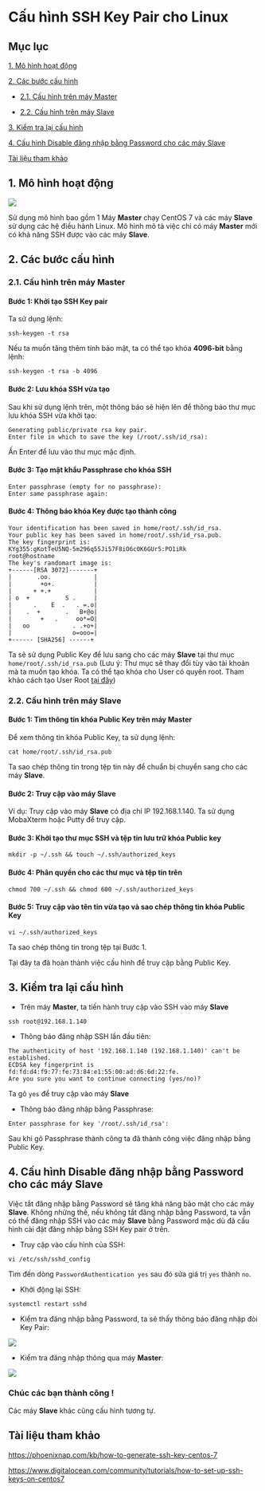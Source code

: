 # Cấu hình SSH Key Pair cho Linux

## Mục lục

[1. Mô hình hoạt động](https://github.com/quanganh1996111/Linux-Tutorial/blob/master/Linux-Onjob-Trainning/Security-and-Firewall/SSH-Configuration/ssh-keypair.md#1-m%C3%B4-h%C3%ACnh-ho%E1%BA%A1t-%C4%91%E1%BB%99ng)

[2. Các bước cấu hình](https://github.com/quanganh1996111/Linux-Tutorial/blob/master/Linux-Onjob-Trainning/Security-and-Firewall/SSH-Configuration/ssh-keypair.md#2-c%C3%A1c-b%C6%B0%E1%BB%9Bc-c%E1%BA%A5u-h%C3%ACnh)

- [2.1. Cấu hình trên máy Master](https://github.com/quanganh1996111/Linux-Tutorial/blob/master/Linux-Onjob-Trainning/Security-and-Firewall/SSH-Configuration/ssh-keypair.md#21-c%E1%BA%A5u-h%C3%ACnh-tr%C3%AAn-m%C3%A1y-master)

- [2.2. Cấu hình trên máy Slave](https://github.com/quanganh1996111/Linux-Tutorial/blob/master/Linux-Onjob-Trainning/Security-and-Firewall/SSH-Configuration/ssh-keypair.md#22-c%E1%BA%A5u-h%C3%ACnh-tr%C3%AAn-m%C3%A1y-slave)

[3. Kiểm tra lại cấu hình](https://github.com/quanganh1996111/Linux-Tutorial/blob/master/Linux-Onjob-Trainning/Security-and-Firewall/SSH-Configuration/ssh-keypair.md#3-ki%E1%BB%83m-tra-l%E1%BA%A1i-c%E1%BA%A5u-h%C3%ACnh)

[4. Cấu hình Disable đăng nhập bằng Password cho các máy Slave](https://github.com/quanganh1996111/Linux-Tutorial/blob/master/Linux-Onjob-Trainning/Security-and-Firewall/SSH-Configuration/ssh-keypair.md#4-c%E1%BA%A5u-h%C3%ACnh-disable-%C4%91%C4%83ng-nh%E1%BA%ADp-b%E1%BA%B1ng-password-cho-c%C3%A1c-m%C3%A1y-slave)

[Tài liệu tham khảo](https://github.com/quanganh1996111/Linux-Tutorial/blob/master/Linux-Onjob-Trainning/Security-and-Firewall/SSH-Configuration/ssh-keypair.md#t%C3%A0i-li%E1%BB%87u-tham-kh%E1%BA%A3o)

## 1. Mô hình hoạt động

<img src="https://imgur.com/MhwzU0q.png">

Sử dụng mô hình bao gồm 1 Máy **Master** chạy CentOS 7 và các máy **Slave** sử dụng các hệ điều hành Linux. Mô hình mô tả việc chỉ có máy **Master** mới có khả năng SSH được vào các máy **Slave**.

## 2. Các bước cấu hình

### 2.1. Cấu hình trên máy Master

#### Bước 1: Khởi tạo SSH Key pair

Ta sử dụng lệnh:

`ssh-keygen -t rsa`

Nếu ta muốn tăng thêm tính bảo mật, ta có thể tạo khóa **4096-bit** bằng lệnh:

`ssh-keygen -t rsa -b 4096`

#### Bước 2: Lưu khóa SSH vừa tạo

Sau khi sử dụng lệnh trên, một thông báo sẽ hiện lên để thông báo thư mục lưu khóa SSH vừa khởi tạo:

```
Generating public/private rsa key pair.
Enter file in which to save the key (/root/.ssh/id_rsa):
```

Ấn Enter để lưu vào thư mục mặc định.

#### Bước 3: Tạo mật khẩu Passphrase cho khóa SSH

```
Enter passphrase (empty for no passphrase):
Enter same passphrase again:
```

#### Bước 4: Thông báo khóa Key được tạo thành công

```
Your identification has been saved in home/root/.ssh/id_rsa.
Your public key has been saved in home/root/.ssh/id_rsa.pub.
The key fingerprint is:
KYg355:gKotTeU5NQ-5m296q55Ji57F8iO6c0K6GUr5:PO1iRk
root@hostname
The key's randomart image is:
+------[RSA 3072]-------+
|       .oo.            |
|        +o+.           |
|      + +.+            |
| o  +          S .     |
|      .    E  .   . =.o|
|    .  +       .   B+@o|
|        +   .     oo*=O|
|   oo            . .+o+|
|                 o=ooo=|
+------ [SHA256] ------+
```

Ta sẽ sử dụng Public Key để lưu sang cho các máy **Slave** tại thư mục `home/root/.ssh/id_rsa.pub` (Lưu ý: Thư mục sẽ thay đổi tùy vào tài khoản mà ta muốn tạo khóa. Ta có thể tạo khóa cho User có quyền root. Tham khảo cách tạo User Root [tại đây](https://github.com/quanganh1996111/Linux-Tutorial/blob/master/Linux-Onjob-Trainning/Security-and-Firewall/SSH-Configuration/create-root-user.md))

### 2.2. Cấu hình trên máy Slave

#### Bước 1: Tìm thông tin khóa Public Key trên máy Master

Để xem thông tin khóa Public Key, ta sử dụng lệnh:

`cat home/root/.ssh/id_rsa.pub`

Ta sao chép thông tin trong tệp tin này để chuẩn bị chuyển sang cho các máy **Slave**.

#### Bước 2: Truy cập vào máy Slave

Ví dụ: Truy cập vào máy **Slave** có địa chỉ IP 192.168.1.140. Ta sử dụng MobaXterm hoặc Putty để truy cập.

#### Bước 3: Khởi tạo thư mục SSH và tệp tin lưu trữ khóa Public key

`mkdir -p ~/.ssh && touch ~/.ssh/authorized_keys`

#### Bước 4: Phân quyền cho các thư mục và tệp tin trên

`chmod 700 ~/.ssh && chmod 600 ~/.ssh/authorized_keys`

#### Bước 5: Truy cập vào tên tin vừa tạo và sao chép thông tin khóa Public Key

`vi ~/.ssh/authorized_keys`

Ta sao chép thông tin trong tệp tại Bước 1.

Tại đây ta đã hoàn thành việc cấu hình để truy cập bằng Public Key.

## 3. Kiểm tra lại cấu hình

- Trên máy **Master**, ta tiến hành truy cập vào SSH vào máy **Slave**

`ssh root@192.168.1.140`

- Thông báo đăng nhập SSH lần đầu tiên:

```
The authenticity of host '192.168.1.140 (192.168.1.140)' can't be established.
ECDSA key fingerprint is fd:fd:d4:f9:77:fe:73:84:e1:55:00:ad:d6:6d:22:fe.
Are you sure you want to continue connecting (yes/no)?
```

Ta gõ `yes` để truy cập vào máy **Slave**

- Thông báo đăng nhập bằng Passphrase:

`Enter passphrase for key '/root/.ssh/id_rsa':`

Sau khi gõ Passphrase thành công ta đã thành công việc đăng nhập bằng Public Key.

## 4. Cấu hình Disable đăng nhập bằng Password cho các máy Slave

Việc tắt đăng nhập bằng Password sẽ tăng khả năng bảo mật cho các máy **Slave**. Không những thế, nếu không tắt đăng nhập bằng Password, ta vẫn có thể đăng nhập SSH vào các máy **Slave** bằng Password mặc dù đã cấu hình cài đặt đăng nhập bằng SSH Key pair ở trên.

- Truy cập vào cấu hình của SSH:

`vi /etc/ssh/sshd_config`

Tìm đến dòng `PasswordAuthentication yes` sau đó sửa giá trị `yes` thành `no`.

- Khởi động lại SSH:

`systemctl restart sshd`

- Kiểm tra đăng nhập bằng Password, ta sẽ thấy thông báo đăng nhập đòi Key Pair:

<img src="https://imgur.com/2dVmwdR.png">

- Kiểm tra đăng nhập thông qua máy **Master**:

<img src="https://imgur.com/VCyCjk1.png">

### Chúc các bạn thành công !

Các máy **Slave** khác cũng cấu hình tương tự.

## Tài liệu tham khảo

https://phoenixnap.com/kb/how-to-generate-ssh-key-centos-7

https://www.digitalocean.com/community/tutorials/how-to-set-up-ssh-keys-on-centos7